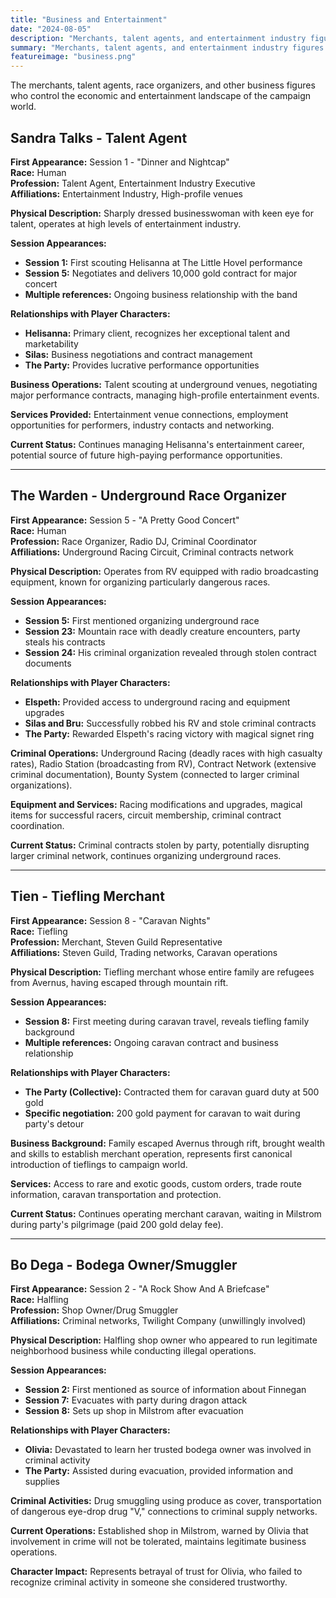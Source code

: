 ```yaml
---
title: "Business and Entertainment"
date: "2024-08-05"
description: "Merchants, talent agents, and entertainment industry figures driving the economic landscape"
summary: "Merchants, talent agents, and entertainment industry figures driving the economic landscape"
featureimage: "business.png"
---
```


The merchants, talent agents, race organizers, and other business figures who control the economic and entertainment landscape of the campaign world.

## Sandra Talks - Talent Agent

**First Appearance:** Session 1 - "Dinner and Nightcap"  
**Race:** Human  
**Profession:** Talent Agent, Entertainment Industry Executive  
**Affiliations:** Entertainment Industry, High-profile venues

**Physical Description:** Sharply dressed businesswoman with keen eye for talent, operates at high levels of entertainment industry.

**Session Appearances:**
- **Session 1:** First scouting Helisanna at The Little Hovel performance
- **Session 5:** Negotiates and delivers 10,000 gold contract for major concert
- **Multiple references:** Ongoing business relationship with the band

**Relationships with Player Characters:**
- **Helisanna:** Primary client, recognizes her exceptional talent and marketability
- **Silas:** Business negotiations and contract management
- **The Party:** Provides lucrative performance opportunities

**Business Operations:** Talent scouting at underground venues, negotiating major performance contracts, managing high-profile entertainment events.

**Services Provided:** Entertainment venue connections, employment opportunities for performers, industry contacts and networking.

**Current Status:** Continues managing Helisanna's entertainment career, potential source of future high-paying performance opportunities.

---

## The Warden - Underground Race Organizer

**First Appearance:** Session 5 - "A Pretty Good Concert"  
**Race:** Human  
**Profession:** Race Organizer, Radio DJ, Criminal Coordinator  
**Affiliations:** Underground Racing Circuit, Criminal contracts network

**Physical Description:** Operates from RV equipped with radio broadcasting equipment, known for organizing particularly dangerous races.

**Session Appearances:**
- **Session 5:** First mentioned organizing underground race
- **Session 23:** Mountain race with deadly creature encounters, party steals his contracts
- **Session 24:** His criminal organization revealed through stolen contract documents

**Relationships with Player Characters:**
- **Elspeth:** Provided access to underground racing and equipment upgrades
- **Silas and Bru:** Successfully robbed his RV and stole criminal contracts
- **The Party:** Rewarded Elspeth's racing victory with magical signet ring

**Criminal Operations:** Underground Racing (deadly races with high casualty rates), Radio Station (broadcasting from RV), Contract Network (extensive criminal documentation), Bounty System (connected to larger criminal organizations).

**Equipment and Services:** Racing modifications and upgrades, magical items for successful racers, circuit membership, criminal contract coordination.

**Current Status:** Criminal contracts stolen by party, potentially disrupting larger criminal network, continues organizing underground races.

---

## Tien - Tiefling Merchant

**First Appearance:** Session 8 - "Caravan Nights"  
**Race:** Tiefling  
**Profession:** Merchant, Steven Guild Representative  
**Affiliations:** Steven Guild, Trading networks, Caravan operations

**Physical Description:** Tiefling merchant whose entire family are refugees from Avernus, having escaped through mountain rift.

**Session Appearances:**
- **Session 8:** First meeting during caravan travel, reveals tiefling family background
- **Multiple references:** Ongoing caravan contract and business relationship

**Relationships with Player Characters:**
- **The Party (Collective):** Contracted them for caravan guard duty at 500 gold
- **Specific negotiation:** 200 gold payment for caravan to wait during party's detour

**Business Background:** Family escaped Avernus through rift, brought wealth and skills to establish merchant operation, represents first canonical introduction of tieflings to campaign world.

**Services:** Access to rare and exotic goods, custom orders, trade route information, caravan transportation and protection.

**Current Status:** Continues operating merchant caravan, waiting in Milstrom during party's pilgrimage (paid 200 gold delay fee).

---

## Bo Dega - Bodega Owner/Smuggler

**First Appearance:** Session 2 - "A Rock Show And A Briefcase"  
**Race:** Halfling  
**Profession:** Shop Owner/Drug Smuggler  
**Affiliations:** Criminal networks, Twilight Company (unwillingly involved)

**Physical Description:** Halfling shop owner who appeared to run legitimate neighborhood business while conducting illegal operations.

**Session Appearances:**
- **Session 2:** First mentioned as source of information about Finnegan
- **Session 7:** Evacuates with party during dragon attack
- **Session 8:** Sets up shop in Milstrom after evacuation

**Relationships with Player Characters:**
- **Olivia:** Devastated to learn her trusted bodega owner was involved in criminal activity
- **The Party:** Assisted during evacuation, provided information and supplies

**Criminal Activities:** Drug smuggling using produce as cover, transportation of dangerous eye-drop drug "V," connections to criminal supply networks.

**Current Operations:** Established shop in Milstrom, warned by Olivia that involvement in crime will not be tolerated, maintains legitimate business operations.

**Character Impact:** Represents betrayal of trust for Olivia, who failed to recognize criminal activity in someone she considered trustworthy.